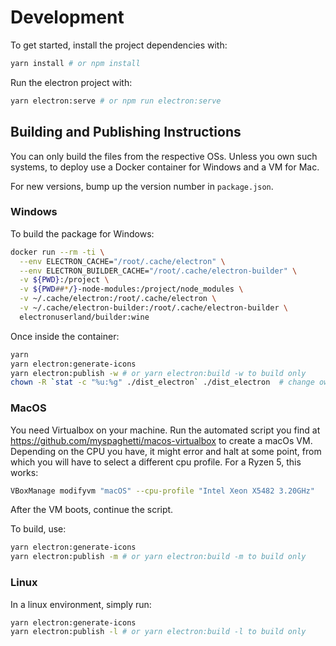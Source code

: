 # Development

To get started, install the project dependencies with:

```bash
yarn install # or npm install
```

Run the electron project with:

```bash
yarn electron:serve # or npm run electron:serve
```

## Building and Publishing Instructions

You can only build the files from the respective OSs. Unless you own such systems, to deploy use a Docker container for Windows and a VM for Mac.

For new versions, bump up the version number in `package.json`.

### Windows

To build the package for Windows:

```bash
docker run --rm -ti \
  --env ELECTRON_CACHE="/root/.cache/electron" \
  --env ELECTRON_BUILDER_CACHE="/root/.cache/electron-builder" \
  -v ${PWD}:/project \
  -v ${PWD##*/}-node-modules:/project/node_modules \
  -v ~/.cache/electron:/root/.cache/electron \
  -v ~/.cache/electron-builder:/root/.cache/electron-builder \
  electronuserland/builder:wine
```

Once inside the container:

```bash
yarn
yarn electron:generate-icons
yarn electron:publish -w # or yarn electron:build -w to build only
chown -R `stat -c "%u:%g" ./dist_electron` ./dist_electron  # change ownership of the files created by the Docker container
```

### MacOS

You need Virtualbox on your machine. Run the automated script you find at https://github.com/myspaghetti/macos-virtualbox to create a macOs VM.
Depending on the CPU you have, it might error and halt at some point, from which you will have to select a different cpu profile. For a Ryzen 5, this works:

```bash
VBoxManage modifyvm "macOS" --cpu-profile "Intel Xeon X5482 3.20GHz"
```

After the VM boots, continue the script.

To build, use:

```bash
yarn electron:generate-icons
yarn electron:publish -m # or yarn electron:build -m to build only
```

### Linux

In a linux environment, simply run:

```bash
yarn electron:generate-icons
yarn electron:publish -l # or yarn electron:build -l to build only
```
